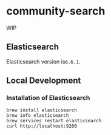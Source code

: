 # community-search
WIP

## Elasticsearch
Elasticsearch version is`6.6.1`.

## Local Development
### Installation of Elasticsearch
```
brew install elasticsearch
brew info elasticsearch
brew services restart elasticsearch
curl http://localhost:9200
```
